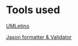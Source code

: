 # Tools used
[UMLetino](http://www.umlet.com/umletino/umletino.html)

[Jason formatter & Validator](https://jsonformatter.curiousconcept.com/)
